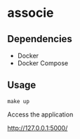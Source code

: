 # associe

## Dependencies

- Docker
- Docker Compose

## Usage

```
make up
```
Access the application

http://127.0.0.1:5000/
